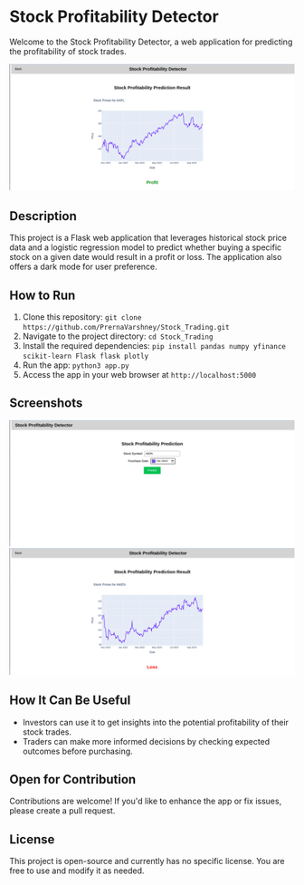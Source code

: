 # Stock Profitability Detector

Welcome to the Stock Profitability Detector, a web application for predicting the profitability of stock trades.

![Demo](/screenshots/demo.png)

## Description
This project is a Flask web application that leverages historical stock price data and a logistic regression model to predict whether buying a specific stock on a given date would result in a profit or loss. The application also offers a dark mode for user preference.

## How to Run
1. Clone this repository: `git clone https://github.com/PrernaVarshney/Stock_Trading.git`
2. Navigate to the project directory: `cd Stock_Trading`
3. Install the required dependencies: `pip install pandas numpy yfinance scikit-learn Flask flask plotly`
4. Run the app: `python3 app.py`
5. Access the app in your web browser at `http://localhost:5000`

## Screenshots
![Home](/screenshots/home.png)
![Result](/screenshots/result.png)

## How It Can Be Useful
- Investors can use it to get insights into the potential profitability of their stock trades.
- Traders can make more informed decisions by checking expected outcomes before purchasing.

## Open for Contribution
Contributions are welcome! If you'd like to enhance the app or fix issues, please create a pull request.

## License
This project is open-source and currently has no specific license. You are free to use and modify it as needed.

